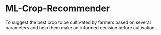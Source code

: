 # ML-Crop-Recommender
To suggest the best crop to be cultivated by farmers based on several parameters and help them make an informed decision before cultivation.
